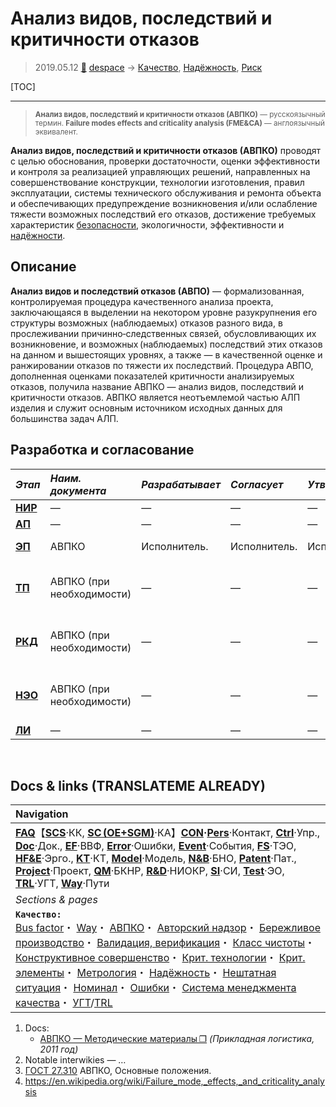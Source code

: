 # Анализ видов, последствий и критичности отказов
> 2019.05.12 [🚀](../index/index.md) [despace](index.md) → [Качество](qm.md), [Надёжность](qm.md), [Риск](qm.md)

[TOC]

---

> <small>**Анализ видов, последствий и критичности отказов (АВПКО)** — русскоязычный термин. **Failure modes effects and criticality analysis (FME&CA)** — англоязычный эквивалент.</small>

**Анализ видов, последствий и критичности отказов (АВПКО)** проводят с целью обоснования, проверки достаточности, оценки эффективности и контроля за реализацией управляющих решений, направленных на совершенствование конструкции, технологии изготовления, правил эксплуатации, системы технического обслуживания и ремонта объекта и обеспечивающих предупреждение возникновения и/или ослабление тяжести возможных последствий его отказов, достижение требуемых характеристик [безопасности](qm.md), экологичности, эффективности и [надёжности](qm.md).



## Описание

**Анализ видов и последствий отказов (АВПО)** — формализованная, контролируемая процедура качественного анализа проекта, заключающаяся в выделении на некотором уровне разукрупнения его структуры возможных (наблюдаемых) отказов разного вида, в прослеживании причинно‑следственных связей, обусловливающих их возникновение, и возможных (наблюдаемых) последствий этих отказов на данном и вышестоящих уровнях, а также — в качественной оценке и ранжировании отказов по тяжести их последствий. Процедура АВПО, дополненная оценками показателей критичности анализируемых отказов, получила название АВПКО — анализ видов, последствий и критичности отказов. АВПКО является неотъемлемой частью АЛП изделия и служит основным источником исходных данных для большинства задач АЛП.



## Разработка и согласование
|*Этап*|*Наим. документа*|*Разрабатывает*|*Согласует*|*Утверждает*|*Основание*|
|:--|:--|:--|:--|:--|:--|
|**[НИР](rnd_0.md)**|—|—|—|—|—|
|**[АП](rnd_ap.md)**|—|—|—|—|—|
|**[ЭП](rnd_ep.md)**|АВПКО|Исполнитель.|Исполнитель.|Исполнитель.|[РК‑11](const_rk11.md) п.3.1.6|
|**[ТП](rnd_tp.md)**|АВПКО (при необходимости)|—|—|—|[ГОСТ 27.310](гост_27_310.md), [ГОСТ 1410‑001](гост_14101.md)|
|**[РКД](ркд.md)**|АВПКО (при необходимости)|—|—|—|[ГОСТ 27.310](гост_27_310.md), [ГОСТ 1410‑001](гост_14101.md)|
|**[НЭО](test.md)**|АВПКО (при необходимости)|—|—|—|[ГОСТ 27.310](гост_27_310.md), [ГОСТ 1410‑001](гост_14101.md)|
|**[ЛИ](rnd_e.md)**|—|—|—|—|—|



<p style="page-break-after:always"> </p>

## Docs & links (TRANSLATEME ALREADY)
|Navigation|
|:--|
|**[FAQ](faq.md)**【**[SCS](scs.md)**·КК, **[SC (OE+SGM)](sc.md)**·КА】**[CON](contact.md)·[Pers](person.md)**·Контакт, **[Ctrl](control.md)**·Упр., **[Doc](doc.md)**·Док., **[EF](ef.md)**·ВВФ, **[Error](error.md)**·Ошибки, **[Event](event.md)**·События, **[FS](fs.md)**·ТЭО, **[HF&E](hfe.md)**·Эрго., **[KT](kt.md)**·КТ, **[Model](model.md)**·Модель, **[N&B](nnb.md)**·БНО, **[Patent](патент.md)**·Пат., **[Project](project.md)**·Проект, **[QM](qm.md)**·БКНР, **[R&D](rnd.md)**·НИОКР, **[SI](si.md)**·СИ, **[Test](test.md)**·ЭО, **[TRL](trl.md)**·УГТ, **[Way](way.md)**·Пути|
|*Sections & pages*|
|**`Качество:`**<br> [Bus factor](bus_factor.md)・ [Way](way.md)・ [АВПКО](fmeca.md)・ [Авторский надзор](des_spv.md)・ [Бережливое производство](lean_man.md)・ [Валидация, верификация](val_ver.md)・ [Класс чистоты](clean_lvl.md)・ [Конструктивное совершенство](con_vel.md)・ [Крит. технологии](kt.md)・ [Крит. элементы](sens_elem.md)・ [Метрология](metrology.md)・ [Надёжность](qm.md)・ [Нештатная ситуация](emergency.md)・ [Номинал](nominal.md)・ [Ошибки](error.md)・ [Система менеджмента качества](qms.md)・ [УГТ](trl.md)/[TRL](trl.md)|

   1. Docs:
      - [АВПКО — Методические материалы ❐](f/doc/rukovodstvo_avpko_metodicheskie_materialy_2011.pdf) *(Прикладная логистика, 2011 год)*
   1. Notable interwikies — …
   1. [ГОСТ 27.310](гост_27_310.md) АВПКО, Основные положения.
   1. <https://en.wikipedia.org/wiki/Failure_mode,_effects,_and_criticality_analysis>
